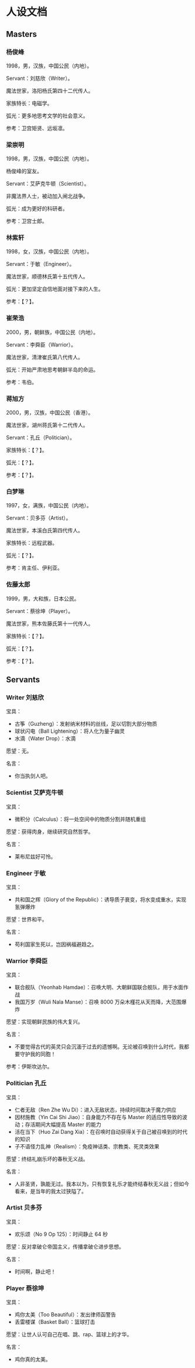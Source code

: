 # 人设文档

## Masters

### 杨俊峰

1998，男，汉族，中国公民（内地）。

Servant：刘慈欣（Writer）。

魔法世家，洛阳杨氏第四十二代传人。

家族特长：电磁学。

弧光：更多地思考文学的社会意义。

参考：卫宫矩贤、远坂凛。

### 梁崇明

1998，男，汉族，中国公民（内地）。

杨俊峰的室友。

Servant：艾萨克牛顿（Scientist）。

非魔法界人士，被动加入闸北战争。

弧光：成为更好的科研者。

参考：卫宫士郎。

### 林紫轩

1998，女，汉族，中国公民（内地）。

Servant：于敏（Engineer）。

魔法世家，顺德林氏第十五代传人。

弧光：更加坚定自信地面对接下来的人生。

参考：【？】。

### 崔荣浩

2000，男，朝鲜族，中国公民（内地）。

Servant：李舜臣（Warrior）。

魔法世家，清津崔氏第八代传人。

弧光：开始严肃地思考朝鲜半岛的命运。

参考：韦伯。

### 蒋旭方

2000，男，汉族，中国公民（香港）。

魔法世家，湖州蒋氏第十二代传人。

Servant：孔丘（Politician）。

家族特长：【？】。

弧光：【？】。

参考：【？】。

### 白梦琳

1997，女，满族，中国公民（内地）。

Servant：贝多芬（Artist）。

魔法世家，本溪白氏第四代传人。

家族特长：远程武器。

弧光：【？】。

参考：肯主任、伊利亚。

### 佐藤太郎

1999，男，大和族，日本公民。

Servant：蔡徐坤（Player）。

魔法世家，熊本佐藤氏第十一代传人。

家族特长：【？】。

弧光：【？】。

参考：【？】。

## Servants

### Writer 刘慈欣

宝具：

- 古筝（Guzheng）：发射纳米材料的丝线，足以切割大部分物质
- 球状闪电（Ball Lightening）：将人化为量子幽灵
- 水滴（Water Drop）：水滴

愿望：无。

名言：

- 你当执剑人吧。

### Scientist 艾萨克牛顿

宝具：

- 微积分（Calculus）：将一处空间中的物质分割并随机重组

愿望：获得肉身，继续研究自然哲学。

名言：

- 莱布尼兹好可怜。

### Engineer 于敏

宝具：

- 共和国之辉（Glory of the Republic）：诱导质子衰变，将水变成重水，实现氢弹爆炸

愿望：世界和平。

名言：

- 苟利国家生死以，岂因祸福避趋之。

### Warrior 李舜臣

宝具：

- 联合舰队（Yeonhab Hamdae）：召唤大明、大朝鲜国联合舰队，用于水面作战
- 我国万岁（Wuli Nala Manse）：召唤 8000 万朵木槿花从天而降，大范围爆炸

愿望：实现朝鲜民族的伟大复兴。

名言：

- 不要觉得古代的英灵只会沉湎于过去的遗憾啊。无论被召唤到什么时代，我都要守护我的同胞！

参考：伊斯坎达尔。

### Politician 孔丘

宝具：

- 仁者无敌（Ren Zhe Wu Di）：进入无敌状态，持续时间取决于魔力供应
- 因材施教（Yin Cai Shi Jiao）：自身能力不存在与 Master 的适应性导致的波动；存活期间大幅提高 Master 的能力
- 活在当下（Huo Zai Dang Xia）：在召唤时自动获得关于自己被召唤到的时代的知识
- 子不语怪力乱神（Realism）：免疫神话类、宗教类、死灵类效果

愿望：终结礼崩乐坏的春秋无义战。

名言：

- 人非圣贤，孰能无过。我本以为，只有恢复礼乐才能终结春秋无义战；但如今看来，是当年的我太过狭隘了。

### Artist 贝多芬

宝具：

- 欢乐颂（No 9 Op 125）：时间静止 64 秒

愿望：反对拿破仑帝国主义，传播拿破仑进步思想。

名言：

- 时间啊，静止吧！

### Player 蔡徐坤

宝具：

- 鸡你太美（Too Beautiful）：发出律师函警告
- 丢雷楼谋（Basket Ball）：篮球打击

愿望：让世人认可自己在唱、跳、rap、篮球上的才华。

名言：

- 鸡你真的太美。
